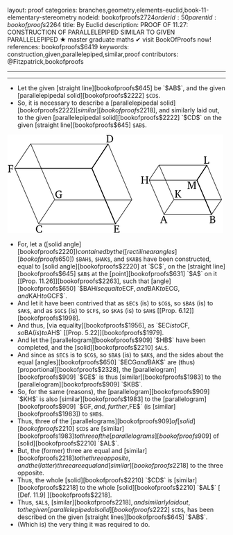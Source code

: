 layout: proof
categories: branches,geometry,elements-euclid,book-11-elementary-stereometry
nodeid: bookofproofs$2724
orderid: 50
parentid: bookofproofs$2264
title: By Euclid
description: PROOF OF 11.27: CONSTRUCTION OF PARALLELEPIPED SIMILAR TO GIVEN PARALLELEPIPED &#9733; master graduate maths &#10004; visit BookOfProofs now!
references: bookofproofs$6419
keywords: construction,given,parallelepiped,similar,proof
contributors: @Fitzpatrick,bookofproofs


---


---



* Let the given [straight line][bookofproofs$645] be `$AB$`, and the given [parallelepipedal solid][bookofproofs$2222] `$CD$`.
* So, it is necessary to describe a [parallelepipedal solid][bookofproofs$2222] [similar][bookofproofs$2218], and similarly laid out, to the given [parallelepipedal solid][bookofproofs$2222] `$CD$` on the given [straight line][bookofproofs$645] `$AB$`.

![fig27e](https://github.com/bookofproofs/bookofproofs.github.io/blob/main/_sources/_assets/images/euclid/Book11/fig27e.png?raw=true)

* For, let a ([solid angle][bookofproofs$2220]) contained by the ([rectilinear angles][bookofproofs$650]) `$BAH$`, `$HAK$`, and `$KAB$` have been constructed, equal to [solid angle][bookofproofs$2220] at `$C$`, on the [straight line][bookofproofs$645] `$AB$` at the [point][bookofproofs$631] `$A$` on it [[Prop. 11.26]][bookofproofs$2263], such that [angle][bookofproofs$650] `$BAH$` is equal to `$ECF$`, and `$BAK$` to `$ECG$`, and `$KAH$` to `$GCF$`.
* And let it have been contrived that as `$EC$` (is) to `$CG$`, so `$BA$` (is) to `$AK$`, and as `$GC$` (is) to `$CF$`, so `$KA$` (is) to `$AH$` [[Prop. 6.12]][bookofproofs$1998].
* And thus, [via equality][bookofproofs$1956], as `$EC$` is to `$CF$`, so `$BA$` (is) to `$AH$` [[Prop. 5.22]][bookofproofs$1979].
* And let the [parallelogram][bookofproofs$909] `$HB$` have been completed, and the [solid][bookofproofs$2210] `$AL$`.
* And since as `$EC$` is to `$CG$`, so `$BA$` (is) to `$AK$`, and the sides about the equal [angles][bookofproofs$650] `$ECG$` and `$BAK$` are (thus) [proportional][bookofproofs$2328], the [parallelogram][bookofproofs$909] `$GE$` is thus [similar][bookofproofs$1983] to the [parallelogram][bookofproofs$909] `$KB$`.
* So, for the same (reasons), the [parallelogram][bookofproofs$909] `$KH$` is also [similar][bookofproofs$1983] to the [parallelogram][bookofproofs$909] `$GF$`, and, further, `$FE$` (is [similar][bookofproofs$1983]) to `$HB$`.
* Thus, three of the [parallelograms][bookofproofs$909] of [solid][bookofproofs$2210] `$CD$` are [similar][bookofproofs$1983] to three of the [parallelograms][bookofproofs$909] of [solid][bookofproofs$2210] `$AL$`.
* But, the (former) three are equal and [similar][bookofproofs$2218] to the three opposite, and the (latter) three are equal and [similar][bookofproofs$2218] to the three opposite.
* Thus, the whole [solid][bookofproofs$2210] `$CD$` is [similar][bookofproofs$2218] to the whole [solid][bookofproofs$2210] `$AL$` [ [Def. 11.9] ][bookofproofs$2218].
* Thus, `$AL$`, [similar][bookofproofs$2218], and similarly laid out, to the given [parallelepipedal solid][bookofproofs$2222] `$CD$`, has been described on the given [straight lines][bookofproofs$645] `$AB$`.
* (Which is) the very thing it was required to do.
